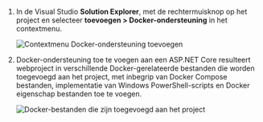 1. In de Visual Studio **Solution Explorer**, met de rechtermuisknop op het project en selecteer **toevoegen > Docker-ondersteuning** in het contextmenu.
   
    ![Contextmenu Docker-ondersteuning toevoegen](media/vs-azure-tools-docker-add-docker-support/docker-support-context-menu.png)
2. Docker-ondersteuning toe te voegen aan een ASP.NET Core resulteert webproject in verschillende Docker-gerelateerde bestanden die worden toegevoegd aan het project, met inbegrip van Docker Compose bestanden, implementatie van Windows PowerShell-scripts en Docker eigenschap bestanden toe te voegen. 
   
    ![Docker-bestanden die zijn toegevoegd aan het project](media/vs-azure-tools-docker-add-docker-support/docker-files-added.png)


